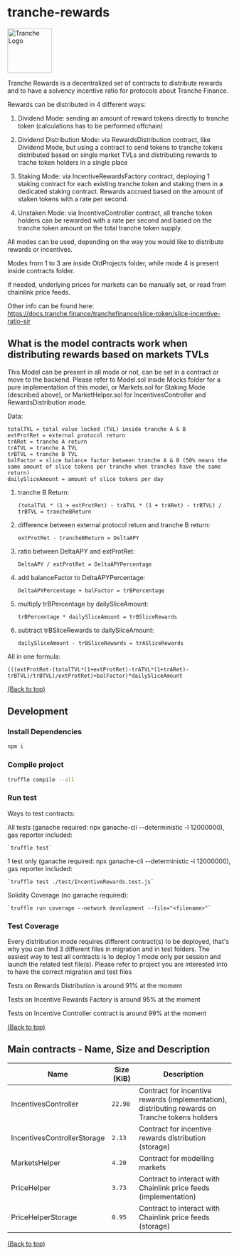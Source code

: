 # tranche-rewards

<img src="https://gblobscdn.gitbook.com/spaces%2F-MP969WsfbfQJJFgxp2K%2Favatar-1617981494187.png?alt=media" alt="Tranche Logo" width="100">

Tranche Rewards is a decentralized set of contracts to distribute rewards and to have a solvency incentive ratio for protocols about Tranche Finance.

Rewards can be distributed in 4 different ways:

1. Dividend Mode: sending an amount of reward tokens directly to tranche token (calculations has to be performed offchain)

2. Dividend Distribution Mode: via RewardsDistribution contract, like Dividend Mode, but using a contract to send tokens to tranche tokens distributed based on single market TVLs and distributing rewards to trache token holders in a single place

3. Staking Mode: via IncentiveRewardsFactory contract, deploying 1 staking contract for each existing tranche token and staking them in a dedicated staking contract. Rewards accrued based on the amount of staken tokens with a rate per second.

4. Unstaken Mode: via IncentiveController contract, all tranche token holders can be rewarded with a rate per second and based on the tranche token amount on the total tranche token supply.

All modes can be used, depending on the way you would like to distribute rewards or incentives.

Modes from 1 to 3 are inside OldProjects folder, while mode 4 is present inside contracts folder.

if needed, underlying prices for markets can be manually set, or read from chainlink price feeds. 

Other info can be found here: https://docs.tranche.finance/tranchefinance/slice-token/slice-incentive-ratio-sir

## What is the model contracts work when distributing rewards based on markets TVLs

This Model can be present in all mode or not, can be set in a contract or move to the backend. Please refer to Model.sol inside Mocks folder for a pure implementation of this model, or Markets.sol for Staking Mode (described above), or MarketHelper.sol for IncentivesController and RewardsDistribution mode. 

Data: 

    totalTVL = total value locked (TVL) inside tranche A & B
    extProtRet = external protocol return
    trARet = tranche A return
    trATVL = tranche A TVL
    trBTVL = tranche B TVL
    balFactor = slice balance factor between tranche A & B (50% means the same amount of slice tokens per tranche when tranches have the same return) 
    dailySliceAmount = amount of slice tokens per day


1. tranche B Return:

    `(totalTVL * (1 + extProtRet) - trATVL * (1 + trARet) - trBTVL) / trBTVL = trancheBReturn`

2. difference between external protocol return and tranche B return:

    `extProtRet - trancheBReturn = DeltaAPY`

3. ratio between DeltaAPY and extProtRet:

    `DeltaAPY / extProtRet = DeltaAPYPercentage`

4. add balanceFactor to DeltaAPYPercentage:

    `DeltaAPYPercentage + balFactor = trBPercentage`

5. multiply trBPercentage by dailySliceAmount:

    `trBPercentage * dailySliceAmount = trBSliceRewards`

6. subtract trBSliceRewards to dailySliceAmount: 

    `dailySliceAmount - trBSliceRewards = trASliceRewards`

All in one formula:

    (((extProtRet-(totalTVL*(1+extProtRet)-trATVL*(1+trARet)-trBTVL)/trBTVL)/extProtRet)+balFactor)*dailySliceAmount

[(Back to top)](#tranche-rewards)

## Development

### Install Dependencies

```bash
npm i
```

### Compile project

```bash
truffle compile --all
```

### Run test

Ways to test contracts:

All tests (ganache required: npx ganache-cli --deterministic -l 12000000), gas reporter included:

    `truffle test`   

1 test only (ganache required: npx ganache-cli --deterministic -l 12000000), gas reporter included:

    `truffle test ./test/IncentiveRewards.test.js`   

Solidity Coverage (no ganache required):

    `truffle run coverage --network development --file="<filename>"`   

### Test Coverage

Every distribution mode requires different contract(s) to be deployed, that's why you can find 3 different files in migration and in test folders. The easiest way to test all contracts is to deploy 1 mode only per session and launch the related test file(s). Please refer to project you are interested into to have the correct migration and test files 
    
Tests on Rewards Distribution is around 91% at the moment

Tests on Incentive Rewards Factory is around 95% at the moment

Tests on Incentive Controller contract is around 99% at the moment

[(Back to top)](#tranche-rewards)

## Main contracts - Name, Size and Description

<table>
    <thead>
      <tr>
        <th>Name</th>
        <th>Size (KiB)</th>
        <th>Description</th>
      </tr>
    </thead>
    <tbody>
        <tr>
            <td>IncentivesController</td>
            <td><code>22.90</code></td>
            <td>Contract for incentive rewards (implementation), distributing rewards on Tranche tokens holders</td>
        </tr>
        <tr>
            <td>IncentivesControllerStorage</td>
            <td><code>2.13</code></td>
            <td>Contract for incentive rewards distribution (storage)</td>
        </tr>
        <tr>
            <td>MarketsHelper</td>
            <td><code>4.20</code></td>
            <td>Contract for modelling markets</td>
        </tr>
        <tr>
            <td>PriceHelper</td>
            <td><code>3.73</code></td>
            <td>Contract to interact with Chainlink price feeds (implementation)</td>
        </tr>
        <tr>
            <td>PriceHelperStorage</td>
            <td><code>0.95</code></td>
            <td>Contract to interact with Chainlink price feeds (storage)</td>
        </tr>
    </tbody>
  </table>

[(Back to top)](#tranche-rewards)